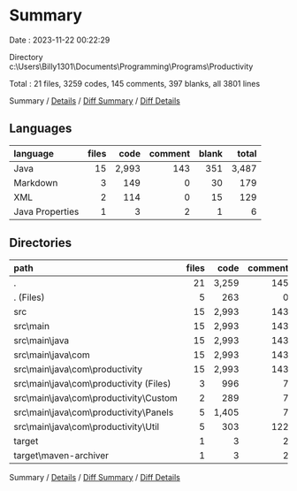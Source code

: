 # Summary

Date : 2023-11-22 00:22:29

Directory c:\\Users\\Billy1301\\Documents\\Programming\\Programs\\Productivity

Total : 21 files,  3259 codes, 145 comments, 397 blanks, all 3801 lines

Summary / [Details](details.md) / [Diff Summary](diff.md) / [Diff Details](diff-details.md)

## Languages
| language | files | code | comment | blank | total |
| :--- | ---: | ---: | ---: | ---: | ---: |
| Java | 15 | 2,993 | 143 | 351 | 3,487 |
| Markdown | 3 | 149 | 0 | 30 | 179 |
| XML | 2 | 114 | 0 | 15 | 129 |
| Java Properties | 1 | 3 | 2 | 1 | 6 |

## Directories
| path | files | code | comment | blank | total |
| :--- | ---: | ---: | ---: | ---: | ---: |
| . | 21 | 3,259 | 145 | 397 | 3,801 |
| . (Files) | 5 | 263 | 0 | 45 | 308 |
| src | 15 | 2,993 | 143 | 351 | 3,487 |
| src\\main | 15 | 2,993 | 143 | 351 | 3,487 |
| src\\main\\java | 15 | 2,993 | 143 | 351 | 3,487 |
| src\\main\\java\\com | 15 | 2,993 | 143 | 351 | 3,487 |
| src\\main\\java\\com\\productivity | 15 | 2,993 | 143 | 351 | 3,487 |
| src\\main\\java\\com\\productivity (Files) | 3 | 996 | 7 | 101 | 1,104 |
| src\\main\\java\\com\\productivity\\Custom | 2 | 289 | 7 | 47 | 343 |
| src\\main\\java\\com\\productivity\\Panels | 5 | 1,405 | 7 | 130 | 1,542 |
| src\\main\\java\\com\\productivity\\Util | 5 | 303 | 122 | 73 | 498 |
| target | 1 | 3 | 2 | 1 | 6 |
| target\\maven-archiver | 1 | 3 | 2 | 1 | 6 |

Summary / [Details](details.md) / [Diff Summary](diff.md) / [Diff Details](diff-details.md)